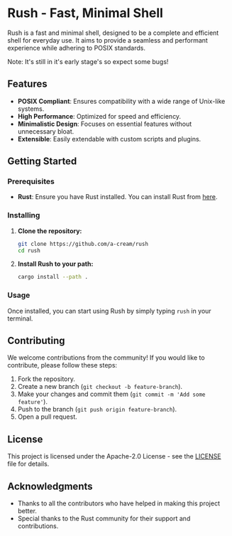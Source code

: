 # Rush - Fast, Minimal Shell

Rush is a fast and minimal shell, designed to be a complete and efficient shell for everyday use. It aims to provide a seamless and performant experience while adhering to POSIX standards. 

Note: It's still in it's early stage's so expect some bugs!

## Features

- **POSIX Compliant**: Ensures compatibility with a wide range of Unix-like systems.
- **High Performance**: Optimized for speed and efficiency.
- **Minimalistic Design**: Focuses on essential features without unnecessary bloat.
- **Extensible**: Easily extendable with custom scripts and plugins.

## Getting Started

### Prerequisites

- **Rust**: Ensure you have Rust installed. You can install Rust from [here](https://www.rust-lang.org/tools/install).

### Installing

1. **Clone the repository:**
    ```sh
    git clone https://github.com/a-cream/rush
    cd rush
    ```

2. **Install Rush to your path:**
    ```sh
    cargo install --path .
    ```

### Usage

Once installed, you can start using Rush by simply typing `rush` in your terminal.

## Contributing

We welcome contributions from the community! If you would like to contribute, please follow these steps:

1. Fork the repository.
2. Create a new branch (`git checkout -b feature-branch`).
3. Make your changes and commit them (`git commit -m 'Add some feature'`).
4. Push to the branch (`git push origin feature-branch`).
5. Open a pull request.

## License

This project is licensed under the Apache-2.0 License - see the [LICENSE](LICENSE) file for details.

## Acknowledgments

- Thanks to all the contributors who have helped in making this project better.
- Special thanks to the Rust community for their support and contributions.
